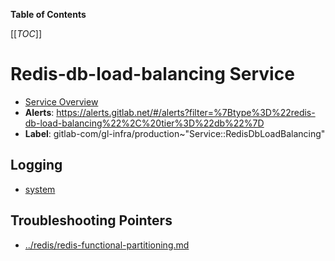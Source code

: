 <!-- MARKER: do not edit this section directly. Edit services/service-catalog.yml then run scripts/generate-docs -->

**Table of Contents**

[[_TOC_]]

# Redis-db-load-balancing Service

* [Service Overview](https://dashboards.gitlab.net/d/redis-db-load-balancing-main/redis-db-load-balancing-overview)
* **Alerts**: <https://alerts.gitlab.net/#/alerts?filter=%7Btype%3D%22redis-db-load-balancing%22%2C%20tier%3D%22db%22%7D>
* **Label**: gitlab-com/gl-infra/production~"Service::RedisDbLoadBalancing"

## Logging

* [system](https://log.gprd.gitlab.net/goto/e6a0f170-a8ce-11ed-85ed-e7557b0a598c)

## Troubleshooting Pointers

* [../redis/redis-functional-partitioning.md](../redis/redis-functional-partitioning.md)
<!-- END_MARKER -->

<!-- ## Summary -->

<!-- ## Architecture -->

<!-- ## Performance -->

<!-- ## Scalability -->

<!-- ## Availability -->

<!-- ## Durability -->

<!-- ## Security/Compliance -->

<!-- ## Monitoring/Alerting -->

<!-- ## Links to further Documentation -->
